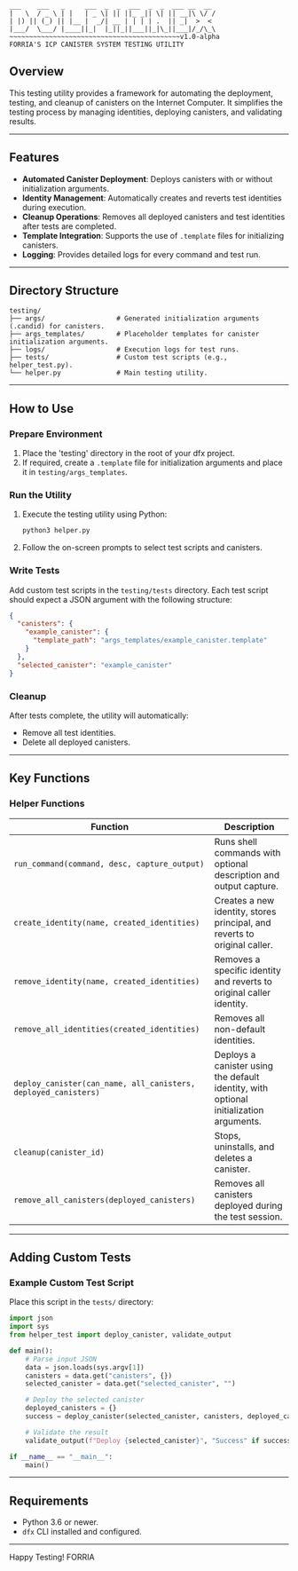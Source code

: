 ```
___    ___   _     ___  _  _  ___  _  _  ___ __  __
|   \  / _ \ | |   | _ \| || ||_ _|| \| || __|\ \/ /
| |) || (_) || |__ |  _/| __ | | | | .  || _|  >  < 
|___/  \___/ |____||_|  |_||_||___||_|\_||___|/_/\_\
~~~~~~~~~~~~~~~~~~~~~~~~~~~~~~~~~~~~~~~~~~~v1.0-alpha
FORRIA'S ICP CANISTER SYSTEM TESTING UTILITY
```

## Overview
This testing utility provides a framework for automating the deployment, testing, and cleanup of canisters on the Internet Computer. It simplifies the testing process by managing identities, deploying canisters, and validating results.

---

## Features
- **Automated Canister Deployment**: Deploys canisters with or without initialization arguments.
- **Identity Management**: Automatically creates and reverts test identities during execution.
- **Cleanup Operations**: Removes all deployed canisters and test identities after tests are completed.
- **Template Integration**: Supports the use of `.template` files for initializing canisters.
- **Logging**: Provides detailed logs for every command and test run.

---

## Directory Structure
```
testing/
├── args/                  # Generated initialization arguments (.candid) for canisters.
├── args_templates/        # Placeholder templates for canister initialization arguments.
├── logs/                  # Execution logs for test runs.
├── tests/                 # Custom test scripts (e.g., helper_test.py).
└── helper.py              # Main testing utility.
```

---

## How to Use

### **Prepare Environment**
1. Place the 'testing' directory in the root of your dfx project.
2. If required, create a `.template` file for initialization arguments and place it in `testing/args_templates`.

### **Run the Utility**
1. Execute the testing utility using Python:
   ```bash
   python3 helper.py
   ```
2. Follow the on-screen prompts to select test scripts and canisters.

### **Write Tests**
Add custom test scripts in the `testing/tests` directory. Each test script should expect a JSON argument with the following structure:
   ```json
   {
     "canisters": {
       "example_canister": {
         "template_path": "args_templates/example_canister.template"
       }
     },
     "selected_canister": "example_canister"
   }
   ```

### **Cleanup**
After tests complete, the utility will automatically:
- Remove all test identities.
- Delete all deployed canisters.

---

## Key Functions

### Helper Functions
| Function                            | Description                                                                                 |
|-------------------------------------|---------------------------------------------------------------------------------------------|
| `run_command(command, desc, capture_output)` | Runs shell commands with optional description and output capture.                           |
| `create_identity(name, created_identities)` | Creates a new identity, stores principal, and reverts to original caller.                  |
| `remove_identity(name, created_identities)` | Removes a specific identity and reverts to original caller identity.                      |
| `remove_all_identities(created_identities)` | Removes all non-default identities.                                                       |
| `deploy_canister(can_name, all_canisters, deployed_canisters)` | Deploys a canister using the default identity, with optional initialization arguments.     |
| `cleanup(canister_id)`              | Stops, uninstalls, and deletes a canister.                                                 |
| `remove_all_canisters(deployed_canisters)` | Removes all canisters deployed during the test session.                                    |

---

## Adding Custom Tests

### **Example Custom Test Script**
Place this script in the `tests/` directory:
```python
import json
import sys
from helper_test import deploy_canister, validate_output

def main():
    # Parse input JSON
    data = json.loads(sys.argv[1])
    canisters = data.get("canisters", {})
    selected_canister = data.get("selected_canister", "")

    # Deploy the selected canister
    deployed_canisters = {}
    success = deploy_canister(selected_canister, canisters, deployed_canisters)

    # Validate the result
    validate_output(f"Deploy {selected_canister}", "Success" if success else "Failed", "Success", {"id": 1, "total": 0, "success": 0, "failed": 0})

if __name__ == "__main__":
    main()
```

---

## Requirements
- Python 3.6 or newer.
- `dfx` CLI installed and configured.

---

Happy Testing!
FORRIA


